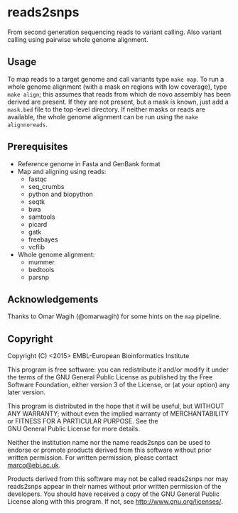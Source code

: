 reads2snps
==========

From second generation sequencing reads to variant calling.
Also variant calling using pairwise whole genome alignment.

Usage
-----

To map reads to a target genome and call variants type `make map`.
To run a whole genome alignment (with a mask on regions with low coverage),
type `make align`; this assumes that reads from which de novo assembly has been
derived are present. If they are not present, but a mask is known, just add a
`mask.bed` file to the top-level directory. If neither masks or reads are
available, the whole genome alignment can be run using the `make alignnoreads`.

Prerequisites
-------------

* Reference genome in Fasta and GenBank format
* Map and aligning using reads:
    * fastqc
    * seq_crumbs
    * python and biopython
    * seqtk
    * bwa
    * samtools
    * picard
    * gatk
    * freebayes
    * vcflib
* Whole genome alignment:
    * mummer
    * bedtools
    * parsnp

Acknowledgements
----------------

Thanks to Omar Wagih (@omarwagih) for some hints on the `map` pipeline.

Copyright
---------

Copyright (C) <2015> EMBL-European Bioinformatics Institute

This program is free software: you can redistribute it and/or
modify it under the terms of the GNU General Public License as
published by the Free Software Foundation, either version 3 of
the License, or (at your option) any later version.

This program is distributed in the hope that it will be useful,
but WITHOUT ANY WARRANTY; without even the implied warranty of
MERCHANTABILITY or FITNESS FOR A PARTICULAR PURPOSE. See the   
GNU General Public License for more details.

Neither the institution name nor the name reads2snps
can be used to endorse or promote products derived from
this software without prior written permission.
For written permission, please contact <marco@ebi.ac.uk>.

Products derived from this software may not be called reads2snps
nor may reads2snps appear in their names without prior written
permission of the developers. You should have received a copy
of the GNU General Public License along with this program.
If not, see <http://www.gnu.org/licenses/>.
